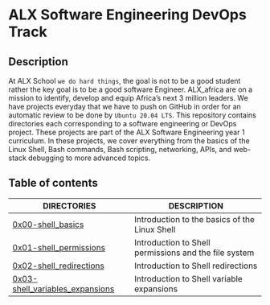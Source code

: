 # ALX Software Engineering DevOps Track

## Description
At ALX School `we do hard things`, the goal is not to be a good student rather the key goal is to be a good software Engineer. ALX_africa are on a mission to identify, develop and equip Africa’s next 3 million leaders. We have projects everyday that we have to push on GitHub in order for an automatic review to be done by `Ubuntu 20.04 LTS`. This repository contains directories each corresponding to a software engineering or DevOps project. These projects are part of the ALX Software Engineering year 1 curriculum. In these projects, we cover everything from the basics of the Linux Shell, Bash commands, Bash scripting, networking, APIs, and web-stack debugging to more advanced topics.

## Table of contents
DIRECTORIES | DESCRIPTION
--------- | -----------
[0x00-shell_basics](https://github.com/Hunter13-cmr/alx-system_engineering-devops/tree/master/0x00-shell_basics) | Introduction to the basics of the Linux Shell
[0x01-shell_permissions](https://github.com/Hunter13-cmr/alx-system_engineering-devops/tree/master/0x01-shell_permissions) | Introduction to Shell permissions and the file system
[0x02-shell_redirections](https://github.com/Hunter13-cmr/alx-system_engineering-devops/tree/master/0x02-shell_redirections) | Introduction to Shell redirections
[0x03-shell_variables_expansions](https://github.com/Hunter13-cmr/alx-system_engineering-devops/tree/master/0x03-shell_variables_expansions) | Introduction to Shell variable expansions
